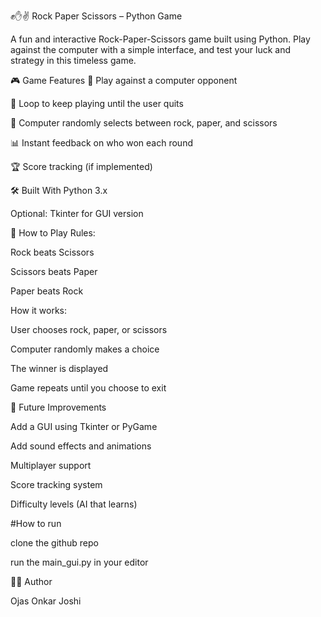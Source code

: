 ✊✋✌️ Rock Paper Scissors – Python Game

A fun and interactive Rock-Paper-Scissors game built using Python. Play against the computer with a simple interface, and test your luck and strategy in this timeless game.

🎮 Game Features
🤖 Play against a computer opponent

🔁 Loop to keep playing until the user quits

🧠 Computer randomly selects between rock, paper, and scissors

📊 Instant feedback on who won each round

🏆 Score tracking (if implemented)

🛠️ Built With
Python 3.x

Optional: Tkinter for GUI version

🧾 How to Play
Rules:

Rock beats Scissors

Scissors beats Paper

Paper beats Rock

How it works:

User chooses rock, paper, or scissors

Computer randomly makes a choice

The winner is displayed

Game repeats until you choose to exit

🔮 Future Improvements

Add a GUI using Tkinter or PyGame

Add sound effects and animations

Multiplayer support

Score tracking system

Difficulty levels (AI that learns)

#How to run

clone the github repo 

run the main_gui.py in your editor

👨‍💻 Author

Ojas Onkar Joshi
